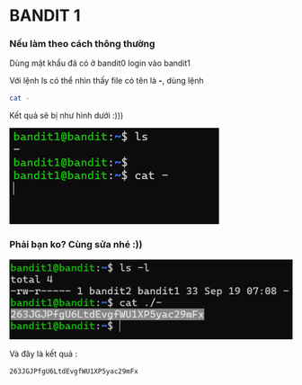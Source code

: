 # BANDIT 1

### Nếu làm theo cách thông thường 

Dùng mật khẩu đã có ở bandit0 login vào bandit1

Với lệnh ls có thể nhìn thấy file có tên là **-**, dùng lệnh 
```bash
cat -
```

Kết quả sẽ bị như hình dưới :)))

![](img/ngu.png)

### Phải bạn ko? Cùng sửa nhé :))

![](img/het_ngu.png)

Và đây là kết quả :
```
263JGJPfgU6LtdEvgfWU1XP5yac29mFx
```

